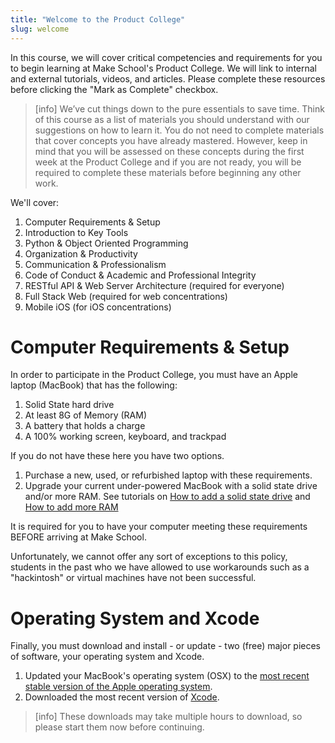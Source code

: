 ```yaml
---
title: "Welcome to the Product College"
slug: welcome
---
```


In this course, we will cover critical competencies and requirements for you to begin learning at Make School's Product College. We will link to internal and external tutorials, videos, and articles. Please complete these resources before clicking the "Mark as Complete" checkbox.

> [info]
We’ve cut things down to the pure essentials to save time. Think of this course as a list of materials you should understand with our suggestions on how to learn it. You do not need to complete materials that cover concepts you have already mastered. However, keep in mind that you will be assessed on these concepts during the first week at the Product College and if you are not ready, you will be required to complete these materials before beginning any other work. 

We'll cover:

1. Computer Requirements & Setup
2. Introduction to Key Tools
3. Python & Object Oriented Programming
4. Organization & Productivity
5. Communication & Professionalism
6. Code of Conduct & Academic and Professional Integrity
7. RESTful API & Web Server Architecture (required for everyone)
8. Full Stack Web (required for web concentrations)
9. Mobile iOS (for iOS concentrations)

# Computer Requirements & Setup

In order to participate in the Product College, you must have an Apple laptop (MacBook) that has the following:

1. Solid State hard drive
2. At least 8G of Memory (RAM)
3. A battery that holds a charge
4. A 100% working screen, keyboard, and trackpad

If you do not have these here you have two options.

1. Purchase a new, used, or refurbished laptop with these requirements.
2. Upgrade your current under-powered MacBook with a solid state drive and/or more RAM. See tutorials on [How to add a solid state drive](https://www.cnet.com/how-to/upgrade-your-macbook-install-ssd-hard-drive/) and [How to add more RAM](https://support.apple.com/en-us/HT201165)

It is required for you to have your computer meeting these requirements BEFORE arriving at Make School.

Unfortunately, we cannot offer any sort of exceptions to this policy, students in the past who we have allowed to use workarounds such as a "hackintosh" or virtual machines have not been successful.

# Operating System and Xcode

Finally, you must download and install - or update - two (free) major pieces of software, your operating system and Xcode. 

1. Updated your MacBook's operating system (OSX) to the [most recent stable version of the Apple operating system](https://www.apple.com/macos/how-to-upgrade/).
2. Downloaded the most recent version of [Xcode](https://developer.apple.com/xcode/).

> [info]
These downloads may take multiple hours to download, so please start them now before continuing.
